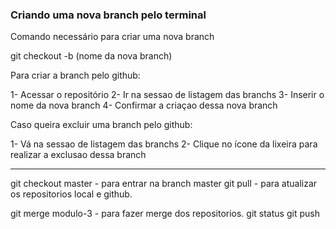 ### Criando uma nova branch pelo terminal

Comando necessário para criar uma nova branch

git checkout -b (nome da nova branch)

Para criar a branch pelo github:

1- Acessar o repositório 
2- Ir na sessao de listagem das branchs
3- Inserir o nome da nova branch
4- Confirmar a criaçao dessa nova branch

Caso queira excluir uma branch pelo github:

1- Vá na sessao de listagem das branchs
2- Clique no ícone da lixeira para realizar a exclusao dessa branch

----------------------------

git checkout master - para entrar na branch master
git pull - para atualizar os repositorios local e github.

git merge modulo-3 - para fazer merge dos repositorios.
git status
git push
